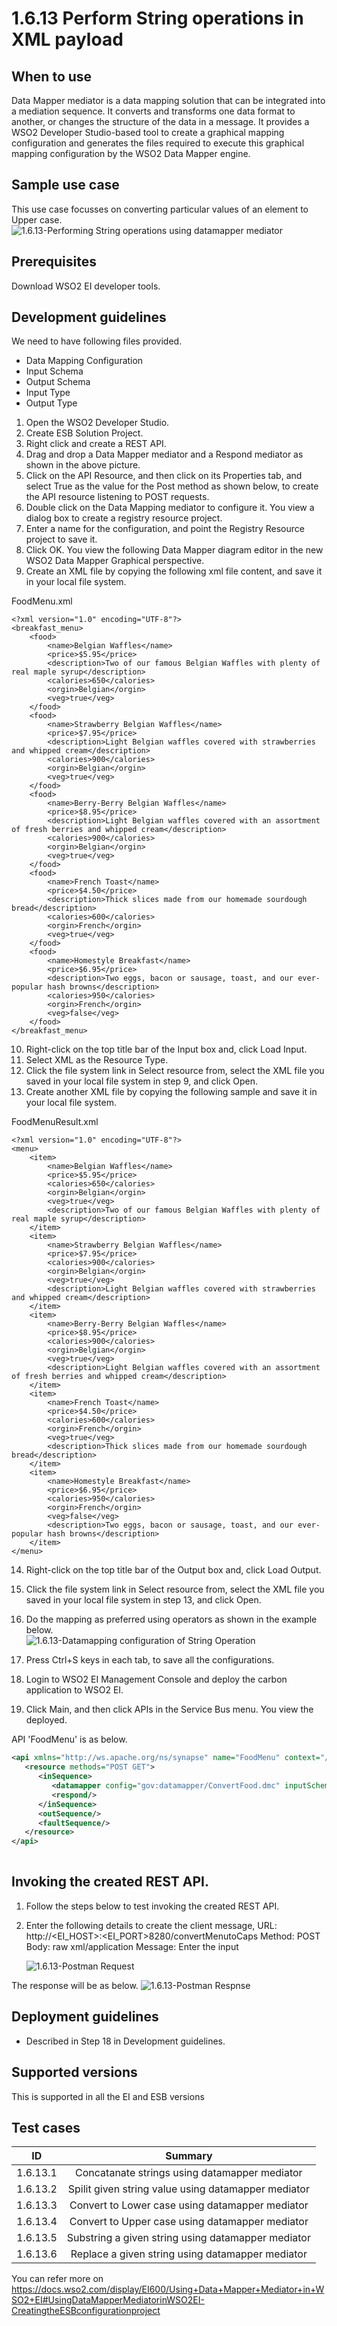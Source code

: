 # 1.6.13 Perform String operations in XML payload

## When to use
Data Mapper mediator is a data mapping solution that can be integrated into a mediation sequence. It converts and transforms one data format to another, or changes the structure of the data in a message. It provides a WSO2 Developer Studio-based tool to create a graphical mapping configuration and generates the files required to execute this graphical mapping configuration by the WSO2 Data Mapper engine.

## Sample use case
This use case focusses on converting particular values of an element to Upper case. 
![1.6.13-Performing String operations using datamapper mediator](images/datamapper-mediator.png)


## Prerequisites
Download WSO2 EI developer tools. 

## Development guidelines

We need to have following files provided. 
* Data Mapping Configuration   
* Input Schema
* Output Schema
* Input Type
* Output Type

1. Open the WSO2 Developer Studio.
2. Create ESB Solution Project. 
3. Right click and create a REST API. 
4. Drag and drop a Data Mapper mediator and a Respond mediator as shown in the above picture. 
5. Click on the API Resource, and then click on its Properties tab, and select True as the value for the Post method as shown below, to create the API resource listening to POST requests.
6. Double click on the Data Mapping mediator to configure it. You view a dialog box to create a registry resource project.
7. Enter a name for the configuration, and point the Registry Resource project to save it. 
8. Click OK. You view the following Data Mapper diagram editor in the new WSO2 Data Mapper Graphical perspective.
9. Create an XML file by copying the following xml file content, and save it in your local file system.

FoodMenu.xml
```
<?xml version="1.0" encoding="UTF-8"?>
<breakfast_menu>
    <food>
        <name>Belgian Waffles</name>
        <price>$5.95</price>
        <description>Two of our famous Belgian Waffles with plenty of real maple syrup</description>
        <calories>650</calories>
        <orgin>Belgian</orgin>
        <veg>true</veg>
    </food>
    <food>
        <name>Strawberry Belgian Waffles</name>
        <price>$7.95</price>
        <description>Light Belgian waffles covered with strawberries and whipped cream</description>
        <calories>900</calories>
        <orgin>Belgian</orgin>
        <veg>true</veg>
    </food>
    <food>
        <name>Berry-Berry Belgian Waffles</name>
        <price>$8.95</price>
        <description>Light Belgian waffles covered with an assortment of fresh berries and whipped cream</description>
        <calories>900</calories>
        <orgin>Belgian</orgin>
        <veg>true</veg>
    </food>
    <food>
        <name>French Toast</name>
        <price>$4.50</price>
        <description>Thick slices made from our homemade sourdough bread</description>
        <calories>600</calories>
        <orgin>French</orgin>
        <veg>true</veg>
    </food>
    <food>
        <name>Homestyle Breakfast</name>
        <price>$6.95</price>
        <description>Two eggs, bacon or sausage, toast, and our ever-popular hash browns</description>
        <calories>950</calories>
        <orgin>French</orgin>
        <veg>false</veg>
    </food>
</breakfast_menu>
```

10. Right-click on the top title bar of the Input box and, click Load Input. 
11. Select XML as the Resource Type.
12. Click the file system link in Select resource from, select the XML file you saved in your local file system in step 9, and click Open.  
13. Create another XML file by copying the following sample and save it in your local file system. 

FoodMenuResult.xml
```
<?xml version="1.0" encoding="UTF-8"?>
<menu>
    <item>
        <name>Belgian Waffles</name>
        <price>$5.95</price>
        <calories>650</calories>
        <orgin>Belgian</orgin>
        <veg>true</veg>
        <description>Two of our famous Belgian Waffles with plenty of real maple syrup</description>
    </item>
    <item>
        <name>Strawberry Belgian Waffles</name>
        <price>$7.95</price>
        <calories>900</calories>
        <orgin>Belgian</orgin>
        <veg>true</veg>
        <description>Light Belgian waffles covered with strawberries and whipped cream</description>
    </item>
    <item>
        <name>Berry-Berry Belgian Waffles</name>
        <price>$8.95</price>
        <calories>900</calories>
        <orgin>Belgian</orgin>
        <veg>true</veg>
        <description>Light Belgian waffles covered with an assortment of fresh berries and whipped cream</description>
    </item>
    <item>
        <name>French Toast</name>
        <price>$4.50</price>
        <calories>600</calories>
        <orgin>French</orgin>
        <veg>true</veg>
        <description>Thick slices made from our homemade sourdough bread</description>
    </item>
    <item>
        <name>Homestyle Breakfast</name>
        <price>$6.95</price>
        <calories>950</calories>
        <orgin>French</orgin>
        <veg>false</veg>
        <description>Two eggs, bacon or sausage, toast, and our ever-popular hash browns</description>
    </item>
</menu>
```

14. Right-click on the top title bar of the Output box and, click Load Output. 
15. Click the file system link in Select resource from, select the XML file you saved in your local file system in step 13, and click Open.  
16. Do the mapping as preferred using operators as shown in the example below.  
![1.6.13-Datamapping configuration of String Operation](images/uppercase.png)

17. Press Ctrl+S keys in each tab, to save all the configurations. 
18. Login to WSO2 EI Management Console and deploy the carbon application to WSO2 EI. 
19. Click Main, and then click APIs in the Service Bus menu. You view the deployed.

API 'FoodMenu' is as below. 

```xml
<api xmlns="http://ws.apache.org/ns/synapse" name="FoodMenu" context="/convertMenutoCaps">
   <resource methods="POST GET">
      <inSequence>
         <datamapper config="gov:datamapper/ConvertFood.dmc" inputSchema="gov:datamapper/ConvertFood_inputSchema.json" outputSchema="gov:datamapper/ConvertFood_outputSchema.json" inputType="XML" outputType="XML"/>
         <respond/>
      </inSequence>
      <outSequence/>
      <faultSequence/>
   </resource>
</api>
                                   
```


## Invoking the created REST API. 
1. Follow the steps below to test invoking the created REST API.
2. Enter the following details to create the client message, 
    URL: http://<EI_HOST>:<EI_PORT>8280/convertMenutoCaps
    Method: POST
    Body: raw xml/application
    Message: Enter the input

    ![1.6.13-Postman Request](images/request.png)


The response will be as below. 
![1.6.13-Postman Respnse](images/response.png)


## Deployment guidelines

* Described in Step 18 in Development guidelines. 


## Supported versions
This is supported in all the EI and ESB versions

## Test cases

| ID        | Summary                                                |
| ----------|:-----------------------------------------------------: |
| 1.6.13.1  | Concatanate strings using datamapper mediator          |
| 1.6.13.2  | Spilit given string value using datamapper mediator    |
| 1.6.13.3  | Convert to Lower case using datamapper mediator        |
| 1.6.13.4  | Convert to Upper case using datamapper mediator        |
| 1.6.13.5  | Substring a given string using datamapper mediator     |
| 1.6.13.6  | Replace a given string using datamapper mediator       |
                                                           

You can refer more on https://docs.wso2.com/display/EI600/Using+Data+Mapper+Mediator+in+WSO2+EI#UsingDataMapperMediatorinWSO2EI-CreatingtheESBconfigurationproject 

